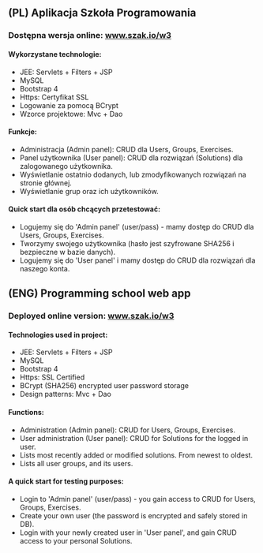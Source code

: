 ## (PL) Aplikacja Szkoła Programowania
### Dostępna wersja online: www.szak.io/w3

#### Wykorzystane technologie:
* JEE: Servlets + Filters + JSP 
* MySQL
* Bootstrap 4
* Https: Certyfikat SSL
* Logowanie za pomocą BCrypt 
* Wzorce projektowe: Mvc + Dao

#### Funkcje:
* Administracja (Admin panel): CRUD dla Users, Groups, Exercises.
* Panel użytkownika (User panel): CRUD dla rozwiązań (Solutions) dla zalogowanego użytkownika.
* Wyświetlanie ostatnio dodanych, lub zmodyfikowanych rozwiązań na stronie głównej.
* Wyświetlanie grup oraz ich użytkowników.

#### Quick start dla osób chcących przetestować:
* Logujemy się do 'Admin panel' (user/pass) - mamy dostęp do CRUD dla Users, Groups, Exercises.
* Tworzymy swojego użytkownika (hasło jest szyfrowane SHA256 i bezpieczne w bazie danych).
* Logujemy się do 'User panel' i mamy dostęp do CRUD dla rozwiązań dla naszego konta.


## (ENG) Programming school web app
### Deployed online version: www.szak.io/w3

#### Technologies used in project:
* JEE: Servlets + Filters + JSP 
* MySQL
* Bootstrap 4
* Https: SSL Certified
* BCrypt (SHA256) encrypted user password storage
* Design patterns: Mvc + Dao

#### Functions:
* Administration (Admin panel): CRUD for Users, Groups, Exercises.
* User administration (User panel): CRUD for Solutions for the logged in user.
* Lists most recently added or modified solutions. From newest to oldest.
* Lists all user groups, and its users.

#### A quick start for testing purposes:
* Login to 'Admin panel' (user/pass) - you gain access to CRUD for Users, Groups, Exercises.
* Create your own user (the password is encrypted and safely stored in DB).
* Login with your newly created user in 'User panel', and gain CRUD access to your personal Solutions.


